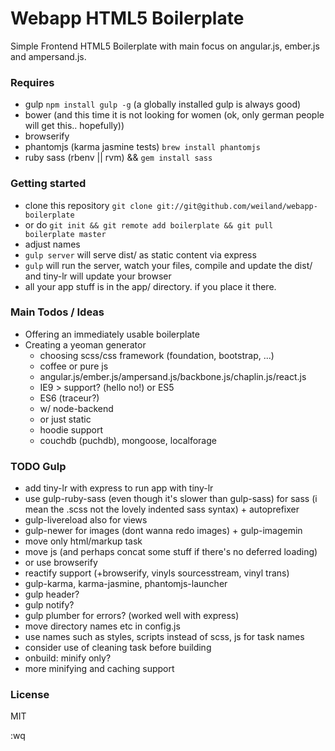 # Webapp HTML5 Boilerplate

Simple Frontend HTML5 Boilerplate with main focus
on angular.js, ember.js and ampersand.js.

### Requires
- gulp `npm install gulp -g` (a globally installed gulp is always good)
- bower (and this time it is not looking for women (ok, only german people will get this.. hopefully))
- browserify
- phantomjs (karma jasmine tests) `brew install phantomjs`
- ruby sass (rbenv || rvm) && `gem install sass`

### Getting started
- clone this repository `git clone git://git@github.com/weiland/webapp-boilerplate`
- or do `git init && git remote add boilerplate && git pull boilerplate master`
- adjust names
- `gulp server` will serve dist/ as static content via express
- `gulp` will run the server, watch your files, compile and update the dist/ and tiny-lr will update your browser
- all your app stuff is in the app/ directory. if you place it there.

### Main Todos / Ideas
- Offering an immediately usable boilerplate
- Creating a yeoman generator
    + choosing scss/css framework (foundation, bootstrap, ...)
    + coffee or pure js
    + angular.js/ember.js/ampersand.js/backbone.js/chaplin.js/react.js
    + IE9 > support? (hello no!) or ES5 
    + ES6 (traceur?)
    + w/ node-backend
    + or just static
    + hoodie support
    + couchdb (puchdb), mongoose, localforage

### TODO Gulp
- add tiny-lr with express to run app with tiny-lr
- use gulp-ruby-sass (even though it's slower than gulp-sass) for sass (i mean the .scss not the lovely indented sass syntax) + autoprefixer
- gulp-livereload also for views
- gulp-newer for images (dont wanna redo images) + gulp-imagemin
- move only html/markup task
- move js (and perhaps concat some stuff if there's no deferred loading)
- or use browserify
- reactify support (+browserify, vinyls sourcesstream, vinyl trans)
- gulp-karma, karma-jasmine, phantomjs-launcher
- gulp header?
- gulp notify?
- gulp plumber for errors? (worked well with express)
- move directory names etc in config.js
- use names such as styles, scripts instead of scss, js for task names
- consider use of cleaning task before building
- onbuild: minify only?
- more minifying and caching support

### License
MIT

:wq
